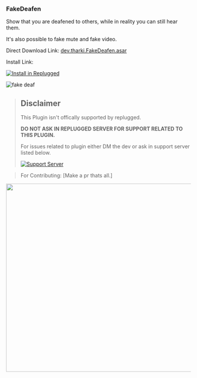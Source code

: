 ### FakeDeafen

Show that you are deafened to others, while in reality you can still hear them.

It's also possible to fake mute and fake video.

Direct Download Link: [dev.tharki.FakeDeafen.asar](https://github.com/YofukashiNo/FakeDeafen/releases/latest/download/dev.tharki.FakeDeafen.asar)

Install Link:

[![Install in Replugged](https://img.shields.io/badge/-Install%20in%20Replugged-blue?style=for-the-badge&logo=none)](https://replugged.dev/install?identifier=YofukashiNo/FakeDeafen&source=github)

![fake deaf](https://i.imgur.com/hLCUDCO.gif)

> ## Disclaimer
>
> This Plugin isn't offically supported by replugged.
>
>**DO NOT ASK IN REPLUGGED SERVER FOR SUPPORT RELATED TO THIS PLUGIN.**
>
> For issues related to plugin either DM the dev or ask in support server listed below.
>
>
> [![Support Server](https://discordapp.com/api/guilds/919649417005506600/widget.png?style=banner3)](https://discord.gg/SgKSKyh9gY)





> For Contributing: [Make a pr thats all.]


[<img src="https://sirio-network.com/flashcord/store/embed.png" width="512">](https://sirio-network.com/flashcord/store/fakedeafen)
